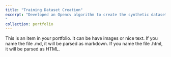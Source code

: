 ```yaml
---
title: "Training Dataset Creation"
excerpt: "Developed an Opencv algorithm to create the synthetic dataset for license plate ocr training. Created AI and OpenCv tools to label datasets for license plates, PPE and human actions.
"
collection: portfolio
---
```


This is an item in your portfolio. It can be have images or nice text. If you name the file .md, it will be parsed as markdown. If you name the file .html, it will be parsed as HTML.
